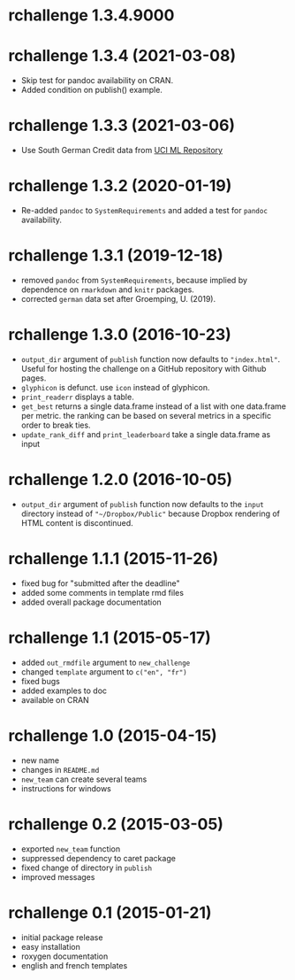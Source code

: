 # rchallenge 1.3.4.9000

# rchallenge 1.3.4 (2021-03-08)
- Skip test for pandoc availability on CRAN.
- Added condition on publish() example.

# rchallenge 1.3.3 (2021-03-06)
- Use South German Credit data from [UCI ML Repository](https://archive.ics.uci.edu/ml/datasets/South+German+Credit)

# rchallenge 1.3.2 (2020-01-19)
- Re-added `pandoc` to `SystemRequirements` and added a test for `pandoc` availability.

# rchallenge 1.3.1 (2019-12-18)
- removed `pandoc` from `SystemRequirements`, because implied by dependence on `rmarkdown` and `knitr` packages.
- corrected `german` data set after Groemping, U. (2019).

# rchallenge 1.3.0 (2016-10-23)
- `output_dir` argument of `publish` function now defaults to `"index.html"`. Useful for hosting the challenge on a GitHub repository with Github pages.
- `glyphicon` is defunct. use `icon` instead of glyphicon.
- `print_readerr` displays a table.
- `get_best` returns a single data.frame instead of a list with one data.frame per metric. the ranking can be based on several metrics in a specific order to break ties.
- `update_rank_diff` and `print_leaderboard` take a single data.frame as input

# rchallenge 1.2.0 (2016-10-05)
- `output_dir` argument of `publish` function now defaults to the `input` directory instead of `"~/Dropbox/Public"` because Dropbox rendering of HTML content is discontinued.

# rchallenge 1.1.1 (2015-11-26)
- fixed bug for "submitted after the deadline"
- added some comments in template rmd files
- added overall package documentation

# rchallenge 1.1 (2015-05-17)
- added `out_rmdfile` argument to `new_challenge`
- changed `template` argument to `c("en", "fr")`
- fixed bugs
- added examples to doc
- available on CRAN

# rchallenge 1.0 (2015-04-15)
- new name
- changes in `README.md`
- `new_team` can create several teams
- instructions for windows

# rchallenge 0.2 (2015-03-05)
- exported `new_team` function
- suppressed dependency to caret package
- fixed change of directory in `publish`
- improved messages

# rchallenge 0.1 (2015-01-21)
- initial package release
- easy installation
- roxygen documentation
- english and french templates
